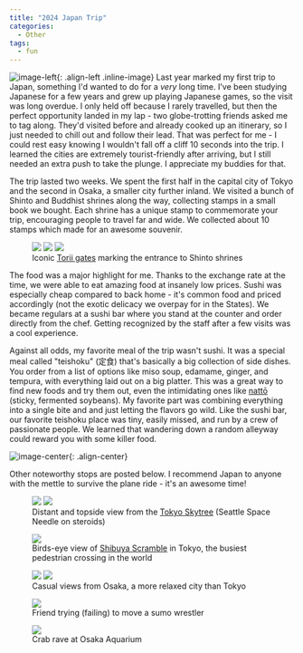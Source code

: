 ```yaml
---
title: "2024 Japan Trip"
categories:
  - Other
tags:
  - fun
---
```


![image-left](/assets/images/Japan/skyline.jpg){: .align-left .inline-image} 
Last year marked my first trip to Japan, something I'd wanted to do for a *very* long time. I've been studying Japanese for a few years and grew up playing Japanese games, so the visit was long overdue. I only held off because I rarely travelled, but then the perfect opportunity landed in my lap - two globe-trotting friends asked me to tag along. They'd visited before and already cooked up an itinerary, so I just needed to chill out and follow their lead. That was perfect for me - I could rest easy knowing I wouldn't fall off a cliff 10 seconds into the trip. I learned the cities are extremely tourist-friendly after arriving, but I still needed an extra push to take the plunge. I appreciate my buddies for that.

The trip lasted two weeks. We spent the first half in the capital city of Tokyo and the second in Osaka, a smaller city further inland. We visited a bunch of Shinto and Buddhist shrines along the way, collecting stamps in a small book we bought. Each shrine has a unique stamp to commemorate your trip, encouraging people to travel far and wide. We collected about 10 stamps which made for an awesome souvenir.

<figure class="third">
	<img src="/assets/images/Japan/shrine.jpg">
	<img src="/assets/images/Japan/shrine1.jpg">
	<img src="/assets/images/Japan/shrine2.jpg">
	<figcaption>Iconic <a href="https://en.wikipedia.org/wiki/Torii">Torii gates</a> marking the entrance to Shinto shrines</figcaption>
</figure>

The food was a major highlight for me. Thanks to the exchange rate at the time, we were able to eat amazing food at insanely low prices. Sushi was especially cheap compared to back home - it's common food and priced accordingly (not the exotic delicacy we overpay for in the States). We became regulars at a sushi bar where you stand at the counter and order directly from the chef. Getting recognized by the staff after a few visits was a cool experience.

Against all odds, my favorite meal of the trip wasn't sushi. It was a special meal called "teishoku" (定食) that's basically a big collection of side dishes. You order from a list of options like miso soup, edamame, ginger, and tempura, with everything laid out on a big platter. This was a great way to find new foods and try them out, even the intimidating ones like [nattō][natto] (sticky, fermented soybeans). My favorite part was combining everything into a single bite and and just letting the flavors go wild. Like the sushi bar, our favorite teishoku place was tiny, easily missed, and run by a crew of passionate people. We learned that wandering down a random alleyway could reward you with some killer food.

![image-center](/assets/images/Japan/teishoku.jpg){: .align-center}

Other noteworthy stops are posted below. I recommend Japan to anyone with the mettle to survive the plane ride - it's an awesome time!



<figure class="half">
	<img src="/assets/images/Japan/distant_tower.jpg">
	<img src="/assets/images/Japan/top_view.jpg">
	<figcaption>Distant and topside view from the <a href="https://en.wikipedia.org/wiki/Tokyo_Skytree">Tokyo Skytree</a> (Seattle Space Needle on steroids)</figcaption>
</figure>

<figure class="align-center">
	<img src="/assets/images/Japan/shibuya_cross.jpg">
	<figcaption>Birds-eye view of <a href="https://en.wikipedia.org/wiki/Shibuya_Crossing">Shibuya Scramble</a> in Tokyo, the busiest pedestrian crossing in the world</figcaption>
</figure>

<figure class="half">
	<img src="/assets/images/Japan/osaka_bridge.jpg">
	<img src="/assets/images/Japan/park.jpg">
	<figcaption>Casual views from Osaka, a more relaxed city than Tokyo</figcaption>
</figure>

<figure class="align-center">
  	<img src="/assets/images/Japan/sumo.png">
  <figcaption>Friend trying (failing) to move a sumo wrestler</figcaption>
</figure>

<figure class="align-center">
  	<img src="/assets/images/Japan/crab_rave.jpg">
  <figcaption>Crab rave at Osaka Aquarium</figcaption>
</figure>


[natto]: https://en.wikipedia.org/wiki/Natt%C5%8D

<style type="text/css">
  .inline-image {
    max-width: 300px;
  }
</style>